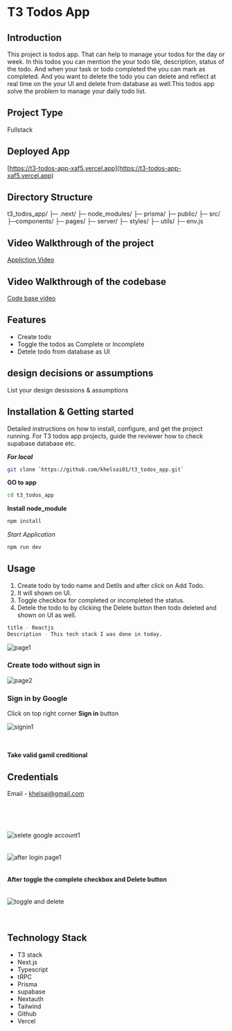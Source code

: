 # T3 Todos App

## Introduction

This project is todos app. That can help to manage your todos for the day or week. In this todos you can mention the your todo tile, description, status of the todo. And when your task or todo completed the you can mark as completed. And you want to delete the todo you can delete and reflect at real time on the your UI and delete from database as well.This todos app solve the problem to manage your daily todo list.

## Project Type
Fullstack

## Deployed App
[https://t3-todos-app-xaf5.vercel.app](https://t3-todos-app-xaf5.vercel.app)

## Directory Structure

t3_todos_app/
├─ .next/
├─ node_modules/
├─ prisma/
├─ public/
├─ src/
   ├─components/
   ├─ pages/
   ├─ server/
   ├─ styles/
   ├─ utils/
   ├─ env.js



## Video Walkthrough of the project
[Appliction Video](https://drive.google.com/file/d/1_L_LZHosLnmztHKpaZ9V8yMN98LqC-OM/view?usp=sharing)

## Video Walkthrough of the codebase
[Code base video](https://drive.google.com/file/d/1_edaIeyRJ55lSeZWCA4zLagiH4lk-AuP/view?usp=sharing)

## Features

- Create todo
- Toggle the todos as Complete or Incomplete
- Detele todo from database as UI

## design decisions or assumptions
List your design desissions & assumptions

## Installation & Getting started
Detailed instructions on how to install, configure, and get the project running. For T3 todos app projects, guide the reviewer how to check supabase database etc.

***For local***
```bash 
git clone `https://github.com/khelsai01/t3_todos_app.git`
```

**GO to app**

```bash
cd t3_todos_app
```


 **Install node_module**
 
```bash
npm install
```

*Start Application*

```bash
npm run dev
```

## Usage
1. Create todo by todo name and Detils and after click on Add Todo.
2. It will shown on UI.
3. Toggle checkbox for completed or incompleted the status.
4. Detele the todo to by clicking the Delete button then todo deleted and shown on UI as well.

```bash
title - Reactjs
Description - This tech stack I was done in today.
```


![page1](https://github.com/khelsai01/t3_todos_app/assets/119441119/18effb08-5000-4500-ae2b-226221750a2b)

### Create todo without sign in

![page2](https://github.com/khelsai01/t3_todos_app/assets/119441119/f611ecf1-255c-47a3-a1a5-3f7fec71e102)

### Sign in by Google
Click on top right corner  **Sign in** button

![signin1](https://github.com/khelsai01/t3_todos_app/assets/119441119/8017e868-5518-4554-bc41-60b7519163f7)
<br/>
<br/>
<br/>

**Take valid gamil creditional**
## Credentials

Email - khelsai@gmail.com


<br/>
<br/>
<br/>

![selete google account1](https://github.com/khelsai01/t3_todos_app/assets/119441119/b81a24a8-db56-4eb8-adfb-331014fde279)
<br/>
<br/>
<br/>
![after login page1](https://github.com/khelsai01/t3_todos_app/assets/119441119/9fea0f74-9e79-4ce0-8f34-eecc84c25a98)
<br/>
<br/>
<br/>
**After toggle the complete checkbox and Delete button**
<br/>
<br/>
<br/>
![toggle and delete](https://github.com/khelsai01/t3_todos_app/assets/119441119/35a16e47-6fab-476a-b878-0b85cb0b7a46)
<br/>
<br/>
<br/>
## Technology Stack

- T3 stack
- Next.js
- Typescript
- tRPC
- Prisma
- supabase
- Nextauth
- Tailwind
- Github
- Vercel
